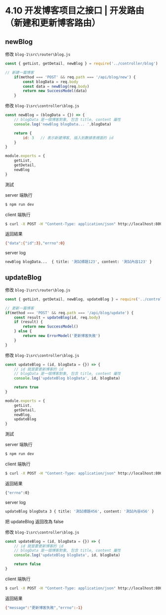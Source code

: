 # 4.10 开发博客项目之接口 | 开发路由（新建和更新博客路由）

## newBlog

修改 `blog-1\src\router\blog.js`

``` js
const { getList, getDetail, newBlog } = require('../controller/blog')
```

``` js
// 新建一篇博客
    if(method === 'POST' && req.path === '/api/blog/new') {
        const blogData = req.body
        const data = newBlog(req.body)
        return new SuccessModel(data)
    }
```

修改 `blog-1\src\controller\blog.js`

``` js
const newBlog = (blogData = {}) => {
    // blogData 是一個博客對象, 包含 title, content 屬性
    console.log('newBlog blogData... ',blogData)

    return {
        id: 3   // 表示新建博客, 插入到數據表裡面的 id
    } 
}

module.exports = { 
    getList,
    getDetail,
    newBlog 
}
```

測試

server 端執行

``` bash
$ npm run dev
```

client 端執行

``` bash
$ curl -X POST -H "Content-Type: application/json" http://localhost:8000/api/blog/new -d '{"title":"測試標題123", "content":"測試內容123"}' 
```

返回結果

``` bash
{"data":{"id":3},"errno":0}
```

server log
``` bash
newBlog blogData...  { title: '測試標題123', content: '測試內容123' }
```

## updateBlog

修改 `blog-1\src\router\blog.js`

``` js
const { getList, getDetail, newBlog, updateBlog } = require('../controller/blog')
```

``` js 
// 更新一篇博客
if(method === 'POST' && req.path === '/api/blog/update') {
    const result = updateBlog(id, req.body)
    if (result) {
        return new SuccessModel()
    } else {
        return new ErrorModel('更新博客失敗')
    }
}
```

修改 `blog-1\src\controller\blog.js`

``` js
const updateBlog = (id, blogData = {}) => {
    // id 就是要更新博客的 id
    // blogData 是一個博客對象, 包含 title, content 屬性
    console.log('updateBlog blogData', id, blogData)

    return true
}

module.exports = { 
    getList,
    getDetail,
    newBlog,
    updateBlog 
}
```

測試

server 端執行

``` bash
$ npm run dev
```

client 端執行

``` bash
$ curl -X POST -H "Content-Type: application/json" http://localhost:8000/api/blog/update?id=3 -d '{"title":"測試標題456", "content":"測試內容456"}'
```

返回結果

``` bash
{"errno":0}
```

server log
``` bash
updateBlog blogData 3 { title: '測試標題456', content: '測試內容456' }
```

把 updateBlog 返回改為 false 

修改 `blog-1\src\controller\blog.js`

``` js
const updateBlog = (id, blogData = {}) => {
    // id 就是要更新博客的 id
    // blogData 是一個博客對象, 包含 title, content 屬性
    console.log('updateBlog blogData', id, blogData)

    return false
}
```

client 端執行

``` bash
$ curl -X POST -H "Content-Type: application/json" http://localhost:8000/api/blog/update?id=3 -d '{"title":"測試標題456", "content":"測試內容456"}'
```

返回結果

``` bash
{"message":"更新博客失敗","errno":-1}
```
